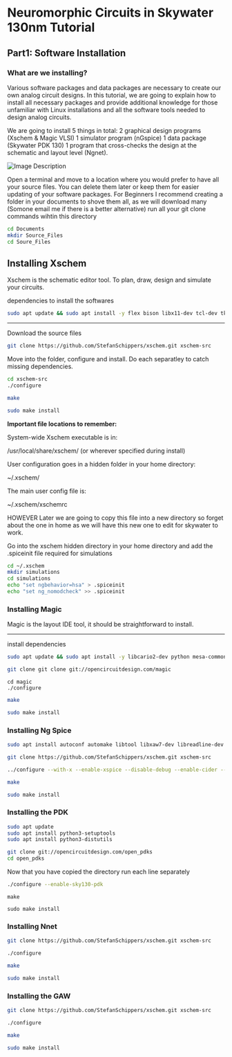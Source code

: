# Neuromorphic Circuits in Skywater 130nm Tutorial
## Part1: Software Installation
### What are we installing?
Various software packages and data packages are necessary to create our own analog circuit designs. 
In this tutorial, we are going to explain how to install all necessary packages and provide additional 
knowledge for those unfamiliar with Linux installations and all the software tools needed to design 
analog circuits.

We are going to install 5 things in total:
2 graphical design programs (Xschem & Magic VLSI)
1 simulator program (nGspice)
1 data package (Skywater PDK 130) 
1 program that cross-checks the design at the schematic and layout level (Ngnet).

![Image Description](../Figures_Analog_Tutorial/diagram.png)

Open a terminal and move to a location where you would prefer to have all your source files. 
You can delete them later or keep them for easier updating of your software packages.
For Beginners I recommend creating a folder in your documents to shove them all, as we will download many 
(Somone email me if there is a better alternative)
run all your git clone commands wihtin this directory

```bash
cd Documents
mkdir Source_Files
cd Soure_Files
```



## Installing Xschem

Xschem is the schematic editor tool. To plan, draw, design and simulate your circuits.

 dependencies to install the softwares
```bash
sudo apt update && sudo apt install -y flex bison libx11-dev tcl-dev tk-dev libxpm-dev m4 xterm
```


---
Download the source files
```bash
git clone https://github.com/StefanSchippers/xschem.git xschem-src
```

Move into the folder, configure and install. Do each separatley to catch missing dependencies. 
```bash
cd xschem-src
./configure
```
```bash
make
```
```bash
sudo make install
```

**Important file locations to remember:**

System-wide Xschem executable is in:

/usr/local/share/xschem/ (or wherever specified during install)

User configuration goes in a hidden folder in your home directory:

~/.xschem/ 

The main user config file is:

~/.xschem/xschemrc

HOWEVER
Later we are going to copy this file into a new directory so forget about the one in home as we will have this new one to edit for skywater to work. 

Go into the xschem hidden directory in your home directory and add the .spiceinit file required for simulations
```bash
cd ~/.xschem
mkdir simulations
cd simulations
echo "set ngbehavior=hsa" > .spiceinit
echo "set ng_nomodcheck" >> .spiceinit
```

### Installing Magic

Magic is the layout IDE tool, it should be straightforward to install.

---

install dependencies

```bash
sudo apt update && sudo apt install -y libcario2-dev python mesa-common-dev libgl-dev libglu1-mesa-dev zlib1g-dev
```

```bash
git clone git clone git://opencircuitdesign.com/magic
```
```bas
cd magic
./configure
```
```bash
make
```
```bash
sudo make install
```

### Installing Ng Spice
```bash
sudo apt install autoconf automake libtool libxaw7-dev libreadline-dev

git clone https://github.com/StefanSchippers/xschem.git xschem-src
```
```bash
../configure --with-x --enable-xspice --disable-debug --enable-cider --with-readline=yes --enable-openmp --enable-osdi

```
```bash
make
```
```bash
sudo make install
```

### Installing the PDK

```bash
sudo apt update
sudo apt install python3-setuptools
sudo apt install python3-distutils
```

```bash
git clone git://opencircuitdesign.com/open_pdks
cd open_pdks
```
Now that you have copied the directory run each line separately
```bash
./configure --enable-sky130-pdk
```
```
make
```
```
sudo make install
```




### Installing Nnet
```bash
git clone https://github.com/StefanSchippers/xschem.git xschem-src
```
```bash
./configure
```
```bash
make
```
```bash
sudo make install
```


### Installing the GAW
```bash
git clone https://github.com/StefanSchippers/xschem.git xschem-src
```
```bash
./configure
```
```bash
make
```
```bash
sudo make install
```


